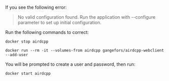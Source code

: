 If you see the following error:

> No valid configuration found. Run the application with --configure parameter to set up initial configuration.
> 
> 

Run the following commands to correct:

```docker stop airdcpp```

```docker run --rm -it --volumes-from airdcpp gangefors/airdcpp-webclient --add-user```

You will be prompted to create a user and password, then run:

```docker start airdcpp```
